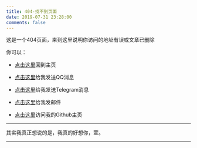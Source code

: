 ```yaml
---
title: 404-找不到页面
date: 2019-07-31 23:28:00
comments: false
---
```


这是一个404页面，来到这里说明你访问的地址有误或文章已删除

你可以：

- [点击这里](https://lihengdong.com/home/)回到主页

  

- [点击这里](http://wpa.qq.com/msgrd?v=3&uin=1223981419&site=qq&menu=yes "1223981419")给我发送QQ消息

  

- [点击这里](https://t.me/F7ionsy "@F7ionsy")给我发送Telegram消息

  

- [点击这里](mailto:admin@lihengdong.com "admin@lihengdong.com")给我发邮件

  

- [点击这里](https://github.com/F7ionsy "Github")访问我的Github主页

------



其实我真正想说的是，我真的好想你，萱。

------

